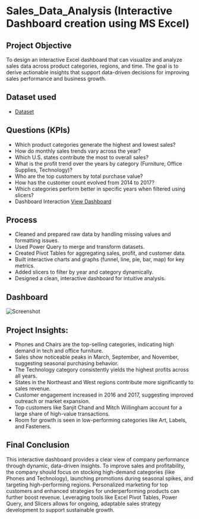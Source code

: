 # Sales_Data_Analysis (Interactive Dashboard creation using MS Excel)
## Project Objective
To design an interactive Excel dashboard that can visualize and analyze sales data across product categories, regions, and time. The goal is to derive actionable insights that support data-driven decisions for improving sales performance and business growth.

## Dataset used
- <a href="https://github.com/srishti34/Sales_Data_Analysis_Dashboard/blob/main/salesdata_analysis.xlsx">Dataset</a>

## Questions (KPIs)
- Which product categories generate the highest and lowest sales?
- How do monthly sales trends vary across the year?
- Which U.S. states contribute the most to overall sales?
- What is the profit trend over the years by category (Furniture, Office Supplies, Technology)?
- Who are the top customers by total purchase value?
- How has the customer count evolved from 2014 to 2017?
- Which categories perform better in specific years when filtered using slicers?
- Dashboard Interaction <a href="https://github.com/srishti34/Sales_Data_Analysis_Dashboard/blob/main/Screenshot%20.png">View Dashboard</a>

## Process
- Cleaned and prepared raw data by handling missing values and formatting issues.
- Used Power Query to merge and transform datasets.
- Created Pivot Tables for aggregating sales, profit, and customer data.
- Built interactive charts and graphs (funnel, line, pie, bar, map) for key metrics.
- Added slicers to filter by year and category dynamically.
- Designed a clean, interactive dashboard for intuitive analysis.

## Dashboard
  ![Screenshot ](https://github.com/user-attachments/assets/4633b19a-647f-41c1-b5f4-b9f745bb7074)

## Project Insights:
- Phones and Chairs are the top-selling categories, indicating high demand in tech and office furniture.
- Sales show noticeable peaks in March, September, and November, suggesting seasonal purchasing behavior.
- The Technology category consistently yields the highest profits across all years.
- States in the Northeast and West regions contribute more significantly to sales revenue.
- Customer engagement increased in 2016 and 2017, suggesting improved outreach or market expansion.
- Top customers like Sanjit Chand and Mitch Willingham account for a large share of high-value transactions.
- Room for growth is seen in low-performing categories like Art, Labels, and Fasteners.

## Final Conclusion
This interactive dashboard provides a clear view of company performance through dynamic, data-driven insights. To improve sales and profitability, the company should focus on stocking high-demand categories (like Phones and Technology), launching promotions during seasonal spikes, and targeting high-performing regions. Personalized marketing for top customers and enhanced strategies for underperforming products can further boost revenue. Leveraging tools like Excel Pivot Tables, Power Query, and Slicers allows for ongoing, adaptable sales strategy development to support sustainable growth.

